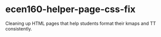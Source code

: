 # ecen160-helper-page-css-fix
Cleaning up HTML pages that help students format their kmaps and TT consistently.
